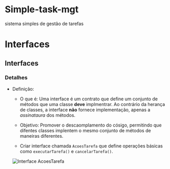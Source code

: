 # Simple-task-mgt
sistema simples de gestão de tarefas 
# Interfaces

## Interfaces

### Detalhes
* Definição:
  * O que é: Uma interface é um contrato que define um conjunto de métodos que uma classe **deve** implmentrar. Ao contrário da herança de classes, a interface **não** fornece implementação, apenas a _assinataura_ dos métodos.
  * Objetivo: Promover o descaomplamento do cósigo, permitindo que difentes classes implentem o mesmo conjunto de métodos de maneiras diferentes.

  * Criar interface chamada `AcoesTarefa` que define operações básicas como `executarTarefa()` e `cancelarTarefa()`.

  ![Interface AcoesTarefa](img/interface_AcoesTarefa.png)